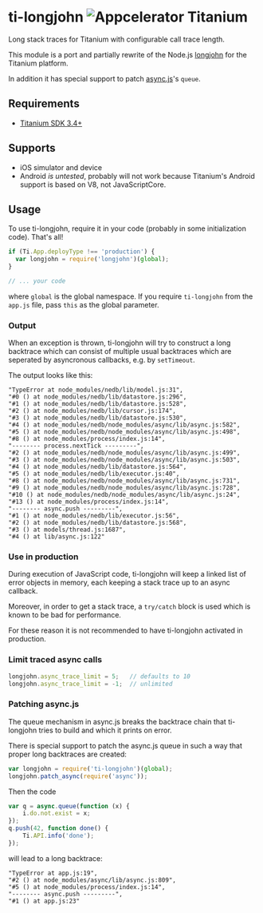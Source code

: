 # ti-longjohn ![Appcelerator Titanium](http://www-static.appcelerator.com/badges/titanium-git-badge-sq.png)

Long stack traces for Titanium with configurable call trace length.

This module is a port and partially rewrite of the Node.js [longjohn](https://github.com/mattinsler/longjohn) for the Titanium platform.

In addition it has special support to patch [async.js](https://github.com/caolan/async)'s `queue`.

## Requirements

* [Titanium SDK 3.4+](http://www.appcelerator.com/titanium/titanium-sdk/)

## Supports

* iOS simulator and device
* Android *is untested*, probably will not work because Titanium's Android support is based on V8, not JavaScriptCore.

## Usage

To use ti-longjohn, require it in your code (probably in some initialization code). That's all!

```javascript
if (Ti.App.deployType !== 'production') {
  var longjohn = require('longjohn')(global);
}

// ... your code
```

where `global` is the global namespace. If you require `ti-longjohn` from the
`app.js` file, pass `this` as the global parameter.

### Output

When an exception is thrown, ti-longjohn will try to construct a long backtrace which can consist of multiple usual backtraces which are seperated by asyncronous callbacks, e.g. by `setTimeout`.

The output looks like this:

```
"TypeError at node_modules/nedb/lib/model.js:31",
"#0 () at node_modules/nedb/lib/datastore.js:296",
"#1 () at node_modules/nedb/lib/datastore.js:528",
"#2 () at node_modules/nedb/lib/cursor.js:174",
"#3 () at node_modules/nedb/lib/datastore.js:530",
"#4 () at node_modules/nedb/node_modules/async/lib/async.js:582",
"#5 () at node_modules/nedb/node_modules/async/lib/async.js:498",
"#8 () at node_modules/process/index.js:14",
"-------- process.nextTick ---------",
"#2 () at node_modules/nedb/node_modules/async/lib/async.js:499",
"#3 () at node_modules/nedb/node_modules/async/lib/async.js:503",
"#4 () at node_modules/nedb/lib/datastore.js:564",
"#5 () at node_modules/nedb/lib/executor.js:40",
"#8 () at node_modules/nedb/node_modules/async/lib/async.js:731",
"#9 () at node_modules/nedb/node_modules/async/lib/async.js:728",
"#10 () at node_modules/nedb/node_modules/async/lib/async.js:24",
"#13 () at node_modules/process/index.js:14",
"-------- async.push ---------",
"#1 () at node_modules/nedb/lib/executor.js:56",
"#2 () at node_modules/nedb/lib/datastore.js:568",
"#3 () at models/thread.js:1687",
"#4 () at lib/async.js:122"
```

### Use in production

During execution of JavaScript code, ti-longjohn will keep a linked list of error objects in memory, each keeping a stack trace up to an async callback.

Moreover, in order to get a stack trace, a `try/catch` block is used which is known to be bad for performance.

For these reason it is not recommended to have ti-longjohn activated in production.

### Limit traced async calls

```javascript
longjohn.async_trace_limit = 5;   // defaults to 10
longjohn.async_trace_limit = -1;  // unlimited
```

### Patching async.js

The queue mechanism in async.js breaks the backtrace chain that ti-longjohn tries to build and which it prints on error.

There is special support to patch the async.js queue in such a way that proper long backtraces are created:

```javascript
var longjohn = require('ti-longjohn')(global);
longjohn.patch_async(require('async'));
```

Then the code

```javascript
var q = async.queue(function (x) {
    i.do.not.exist = x;
});
q.push(42, function done() {
    Ti.API.info('done');
});
```

will lead to a long backtrace:

```
"TypeError at app.js:19",
"#2 () at node_modules/async/lib/async.js:809",
"#5 () at node_modules/process/index.js:14",
"-------- async.push ---------",
"#1 () at app.js:23"
```
